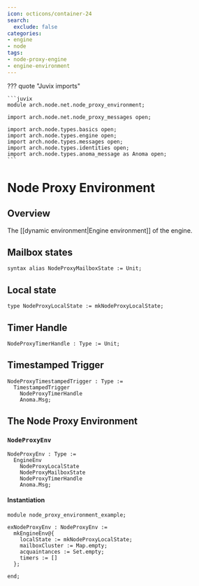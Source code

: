 ```yaml
---
icon: octicons/container-24
search:
  exclude: false
categories:
- engine
- node
tags:
- node-proxy-engine
- engine-environment
---
```


??? quote "Juvix imports"

    ```juvix
    module arch.node.net.node_proxy_environment;

    import arch.node.net.node_proxy_messages open;

    import arch.node.types.basics open;
    import arch.node.types.engine open;
    import arch.node.types.messages open;
    import arch.node.types.identities open;
    import arch.node.types.anoma_message as Anoma open;
    ```

# Node Proxy Environment

## Overview

The [[dynamic environment|Engine environment]] of the engine.

## Mailbox states

```juvix
syntax alias NodeProxyMailboxState := Unit;
```

## Local state

```juvix
type NodeProxyLocalState := mkNodeProxyLocalState;
```

## Timer Handle

```juvix
NodeProxyTimerHandle : Type := Unit;
```

## Timestamped Trigger

<!-- --8<-- [start:TemplateTimestampedTrigger] -->
```juvix
NodeProxyTimestampedTrigger : Type :=
  TimestampedTrigger
    NodeProxyTimerHandle
    Anoma.Msg;
```
<!-- --8<-- [end:TemplateTimestampedTrigger] -->

## The Node Proxy Environment

### `NodeProxyEnv`

<!-- --8<-- [start:NodeProxyEnv] -->
```juvix
NodeProxyEnv : Type :=
  EngineEnv
    NodeProxyLocalState
    NodeProxyMailboxState
    NodeProxyTimerHandle
    Anoma.Msg;
```
<!-- --8<-- [end:NodeProxyEnv] -->

#### Instantiation

<!-- --8<-- [start:exNodeProxyEnv] -->
```juvix extract-module-statements
module node_proxy_environment_example;

exNodeProxyEnv : NodeProxyEnv :=
  mkEngineEnv@{
    localState := mkNodeProxyLocalState;
    mailboxCluster := Map.empty;
    acquaintances := Set.empty;
    timers := []
  };

end;
```
<!-- --8<-- [end:exNodeProxyEnv] -->
